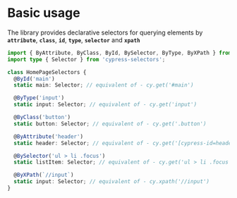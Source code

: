 # Basic usage

The library provides declarative selectors for querying elements by **`attribute`**, **`class`**, **`id`**, **`type`**, **`selector`** and **`xpath`**

```typescript
import { ByAttribute, ByClass, ById, BySelector, ByType, ByXPath } from 'cypress-selectors';
import type { Selector } from 'cypress-selectors';

class HomePageSelectors {
  @ById('main')
  static main: Selector; // equivalent of - cy.get('#main')

  @ByType('input')
  static input: Selector; // equivalent of - cy.get('input')

  @ByClass('button')
  static button: Selector; // equivalent of - cy.get('.button')

  @ByAttribute('header')
  static header: Selector; // equivalent of - cy.get('[cypress-id=header')

  @BySelector('ul > li .focus')
  static listItem: Selector; // equivalent of - cy.get('ul > li .focus')

  @ByXPath(`//input`)
  static input: Selector; // equivalent of - cy.xpath('//input')
}
```
